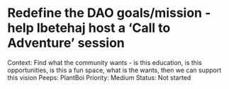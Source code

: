 # Redefine the DAO goals/mission - help Ibetehaj host a ‘Call to Adventure’ session

Context: Find what the community wants - is this education, is this opportunities, is this a fun space, what is the wants, then we can support this vision 
Peeps: PlantBoi
Priority: Medium
Status: Not started